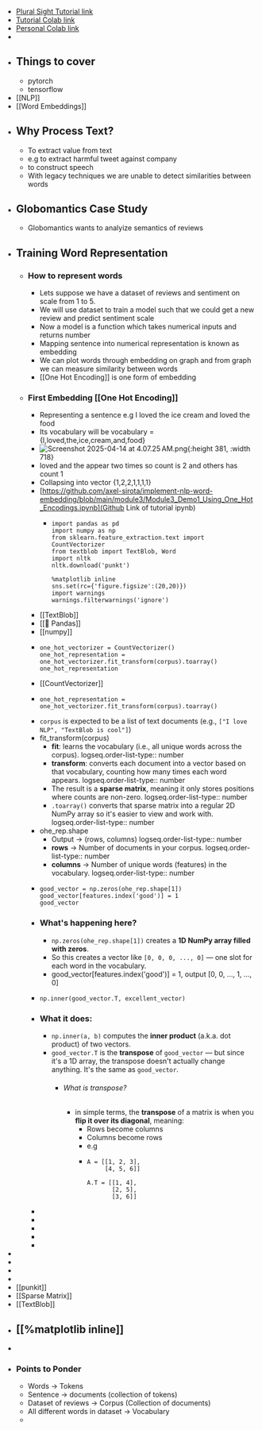 - [Plural Sight Tutorial link](https://app.pluralsight.com/ilx/video-courses/1247d1e0-3fa6-45b5-b951-166740294add/25da33f0-8d5d-43cd-9636-528af02476f6/3b56d81b-4d2a-4d9f-93a2-3672e584d63d)
- [Tutorial Colab link](https://colab.research.google.com/github/axel-sirota/implement-nlp-word-embedding/blob/main/module3/Module3_Demo1_Using_One_Hot_Encodings.ipynb#scrollTo=R8aZ3C9aNB27)
- [Personal Colab link](https://colab.research.google.com/drive/1kLZvCSETTv5yHgMPIClRyb2ev5GWJ7ai)
-
- ## Things to cover
	- pytorch
	- tensorflow
- [[NLP]]
- [[Word Embeddings]]
- ## Why Process Text?
	- To extract value from text
	- e.g to extract harmful tweet against company
	- to construct speech
	- With legacy techniques we are unable to detect similarities between words
- ## Globomantics Case Study
	- Globomantics wants to analyize semantics of reviews
- ## Training Word Representation
	- ### How to represent words
		- Lets suppose we have a dataset of reviews and sentiment on scale from 1 to 5.
		- We will use dataset to train a model such that we could get a new review and predict sentiment scale
		- Now a model is a function which takes numerical inputs and returns number
		- Mapping sentence into numerical representation is known as embedding
		- We can plot words through embedding on graph and from graph we can measure similarity between words
		- [[One Hot Encoding]] is one form of embedding
	- ### First Embedding [[One Hot Encoding]]
		- Representing a sentence e.g I loved the ice cream and loved the food
		- Its vocabulary will be vocabulary ={I,loved,the,ice,cream,and,food}
		- ![Screenshot 2025-04-14 at 4.07.25 AM.png](../assets/Screenshot_2025-04-14_at_4.07.25 AM_1744585697138_0.png){:height 381, :width 718}
		- loved and the appear two times so count is 2 and others has count 1
		- Collapsing into vector {1,2,2,1,1,1,1}
		- [https://github.com/axel-sirota/implement-nlp-word-embedding/blob/main/module3/Module3_Demo1_Using_One_Hot_Encodings.ipynb](Github Link of tutorial ipynb)
			- ```apl
			  import pandas as pd
			  import numpy as np
			  from sklearn.feature_extraction.text import CountVectorizer
			  from textblob import TextBlob, Word
			  import nltk
			  nltk.download('punkt')
			  
			  %matplotlib inline
			  sns.set(rc={'figure.figsize':(20,20)})
			  import warnings
			  warnings.filterwarnings('ignore')
			  ```
		- [[TextBlob]]
		- [[📌 Pandas]]
		- [[numpy]]
		- ```apl
		  one_hot_vectorizer = CountVectorizer()
		  one_hot_representation = one_hot_vectorizer.fit_transform(corpus).toarray()
		  one_hot_representation
		  ```
		- [[CountVectorizer]]
		- ```apl
		  one_hot_representation = one_hot_vectorizer.fit_transform(corpus).toarray()
		  ```
		- `corpus` is expected to be a list of text documents (e.g., `["I love NLP", "TextBlob is cool"]`)
		- fit_transform(corpus)
			- **fit**: learns the vocabulary (i.e., all unique words across the corpus).
			  logseq.order-list-type:: number
			- **transform**: converts each document into a vector based on that vocabulary, counting how many times each word appears.
			  logseq.order-list-type:: number
			- The result is a **sparse matrix**, meaning it only stores positions where counts are non-zero.
			  logseq.order-list-type:: number
			- `.toarray()` converts that sparse matrix into a regular 2D NumPy array so it's easier to view and work with.
			  logseq.order-list-type:: number
		- ohe_rep.shape
			- Output -> (rows, columns)
			  logseq.order-list-type:: number
			- **rows** → Number of documents in your corpus.
			  logseq.order-list-type:: number
			- **columns** → Number of unique words (features) in the vocabulary.
			  logseq.order-list-type:: number
		- ```apl
		  good_vector = np.zeros(ohe_rep.shape[1])
		  good_vector[features.index('good')] = 1
		  good_vector
		  ```
		- ### What's happening here?
			- `np.zeros(ohe_rep.shape[1])` creates a **1D NumPy array filled with zeros**.
			- So this creates a vector like `[0, 0, 0, ..., 0]` — one slot for each word in the vocabulary.
			- good_vector[features.index('good')] = 1, output [0, 0, ..., 1, ..., 0]
		- ```apl
		  np.inner(good_vector.T, excellent_vector)
		  ```
		- ### What it does:
			- `np.inner(a, b)` computes the **inner product** (a.k.a. dot product) of two vectors.
			- `good_vector.T` is the **transpose** of `good_vector` — but since it's a 1D array, the transpose doesn't actually change anything. It's the same as `good_vector`.
				- ###### What is transpose?
					- in simple terms, the **transpose** of a matrix is when you **flip it over its diagonal**, meaning:
						- Rows become columns
						- Columns become rows
						- e.g
						- ```apl
						  A = [[1, 2, 3],
						       [4, 5, 6]]
						  
						  A.T = [[1, 4],
						         [2, 5],
						         [3, 6]]
						  
						  ```
		-
		-
		-
		-
		-
-
-
-
-
- [[punkit]]
- [[Sparse Matrix]]
- [[TextBlob]]
- [[%matplotlib inline]]
	-
-
- ### Points to Ponder
	- Words -> Tokens
	- Sentence -> documents (collection of tokens)
	- Dataset of reviews -> Corpus (Collection of documents)
	- All different words in dataset -> Vocabulary
	-